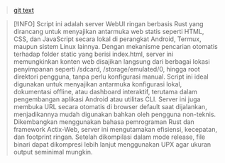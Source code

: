 > [git text](/server/IFS.png)

> [!INFO]
> Script ini adalah server WebUI ringan berbasis Rust yang dirancang untuk menyajikan antarmuka web statis seperti HTML, CSS, dan JavaScript secara lokal di perangkat Android, Termux, maupun sistem Linux lainnya. Dengan mekanisme pencarian otomatis terhadap folder static yang berisi index.html, server ini memungkinkan konten web disajikan langsung dari berbagai lokasi penyimpanan seperti /sdcard, /storage/emulated/0, hingga root direktori pengguna, tanpa perlu konfigurasi manual.
> Script ini ideal digunakan untuk menyajikan antarmuka konfigurasi lokal, dokumentasi offline, atau dashboard interaktif, terutama dalam pengembangan aplikasi Android atau utilitas CLI. Server ini juga membuka URL secara otomatis di browser default saat dijalankan, menjadikannya mudah digunakan bahkan oleh pengguna non-teknis.
> Dikembangkan menggunakan bahasa pemrograman Rust dan framework Actix-Web, server ini mengutamakan efisiensi, kecepatan, dan footprint ringan. Setelah dikompilasi dalam mode release, file binari dapat dikompresi lebih lanjut menggunakan UPX agar ukuran output seminimal mungkin.
